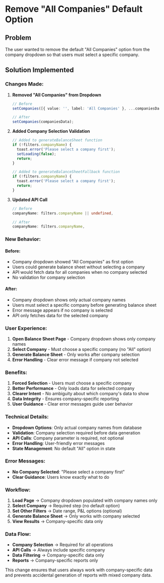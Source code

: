 # Remove "All Companies" Default Option

## Problem
The user wanted to remove the default "All Companies" option from the company dropdown so that users must select a specific company.

## Solution Implemented

### **Changes Made:**

1. **Removed "All Companies" from Dropdown**
   ```typescript
   // Before
   setCompanies([{ value: '', label: 'All Companies' }, ...companiesData]);
   
   // After
   setCompanies(companiesData);
   ```

2. **Added Company Selection Validation**
   ```typescript
   // Added to generateBalanceSheet function
   if (!filters.companyName) {
     toast.error('Please select a company first');
     setLoading(false);
     return;
   }
   
   // Added to generateBalanceSheetFallback function
   if (!filters.companyName) {
     toast.error('Please select a company first');
     return;
   }
   ```

3. **Updated API Call**
   ```typescript
   // Before
   companyName: filters.companyName || undefined,
   
   // After
   companyName: filters.companyName,
   ```

### **New Behavior:**

#### **Before:**
- Company dropdown showed "All Companies" as first option
- Users could generate balance sheet without selecting a company
- API would fetch data for all companies when no company selected
- No validation for company selection

#### **After:**
- Company dropdown shows only actual company names
- Users must select a specific company before generating balance sheet
- Error message appears if no company is selected
- API only fetches data for the selected company

### **User Experience:**

1. **Open Balance Sheet Page** - Company dropdown shows only company names
2. **Select Company** - Must choose a specific company (no "All" option)
3. **Generate Balance Sheet** - Only works after company selection
4. **Error Handling** - Clear error message if company not selected

### **Benefits:**

1. **Forced Selection** - Users must choose a specific company
2. **Better Performance** - Only loads data for selected company
3. **Clearer Intent** - No ambiguity about which company's data to show
4. **Data Integrity** - Ensures company-specific reporting
5. **User Guidance** - Clear error messages guide user behavior

### **Technical Details:**

- **Dropdown Options**: Only actual company names from database
- **Validation**: Company selection required before data generation
- **API Calls**: Company parameter is required, not optional
- **Error Handling**: User-friendly error messages
- **State Management**: No default "All" option in state

### **Error Messages:**

- **No Company Selected**: "Please select a company first"
- **Clear Guidance**: Users know exactly what to do

### **Workflow:**

1. **Load Page** → Company dropdown populated with company names only
2. **Select Company** → Required step (no default option)
3. **Set Other Filters** → Date range, P&L options (optional)
4. **Generate Balance Sheet** → Only works with company selected
5. **View Results** → Company-specific data only

### **Data Flow:**

- **Company Selection** → Required for all operations
- **API Calls** → Always include specific company
- **Data Filtering** → Company-specific data only
- **Reports** → Company-specific reports only

This change ensures that users always work with company-specific data and prevents accidental generation of reports with mixed company data.













